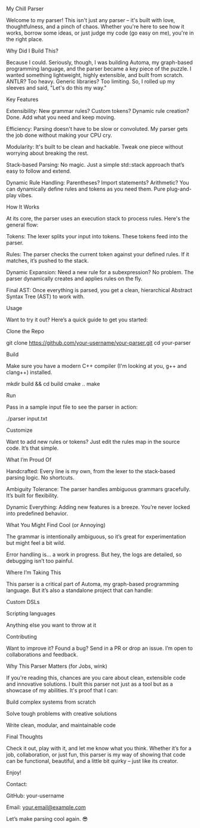 My Chill Parser

Welcome to my parser! This isn't just any parser – it's built with love, thoughtfulness, and a pinch of chaos. Whether you're here to see how it works, borrow some ideas, or just judge my code (go easy on me), you're in the right place.

Why Did I Build This?

Because I could. Seriously, though, I was building Automa, my graph-based programming language, and the parser became a key piece of the puzzle. I wanted something lightweight, highly extensible, and built from scratch. ANTLR? Too heavy. Generic libraries? Too limiting. So, I rolled up my sleeves and said, "Let's do this my way."

Key Features

Extensibility: New grammar rules? Custom tokens? Dynamic rule creation? Done. Add what you need and keep moving.

Efficiency: Parsing doesn't have to be slow or convoluted. My parser gets the job done without making your CPU cry.

Modularity: It's built to be clean and hackable. Tweak one piece without worrying about breaking the rest.

Stack-based Parsing: No magic. Just a simple std::stack approach that’s easy to follow and extend.

Dynamic Rule Handling: Parentheses? Import statements? Arithmetic? You can dynamically define rules and tokens as you need them. Pure plug-and-play vibes.

How It Works

At its core, the parser uses an execution stack to process rules. Here's the general flow:

Tokens: The lexer splits your input into tokens. These tokens feed into the parser.

Rules: The parser checks the current token against your defined rules. If it matches, it’s pushed to the stack.

Dynamic Expansion: Need a new rule for a subexpression? No problem. The parser dynamically creates and applies rules on the fly.

Final AST: Once everything is parsed, you get a clean, hierarchical Abstract Syntax Tree (AST) to work with.

Usage

Want to try it out? Here’s a quick guide to get you started:

Clone the Repo

git clone https://github.com/your-username/your-parser.git
cd your-parser

Build

Make sure you have a modern C++ compiler (I'm looking at you, g++ and clang++) installed.

mkdir build && cd build
cmake ..
make

Run

Pass in a sample input file to see the parser in action:

./parser input.txt

Customize

Want to add new rules or tokens? Just edit the rules map in the source code. It’s that simple.

What I’m Proud Of

Handcrafted: Every line is my own, from the lexer to the stack-based parsing logic. No shortcuts.

Ambiguity Tolerance: The parser handles ambiguous grammars gracefully. It’s built for flexibility.

Dynamic Everything: Adding new features is a breeze. You’re never locked into predefined behavior.

What You Might Find Cool (or Annoying)

The grammar is intentionally ambiguous, so it’s great for experimentation but might feel a bit wild.

Error handling is… a work in progress. But hey, the logs are detailed, so debugging isn’t too painful.

Where I’m Taking This

This parser is a critical part of Automa, my graph-based programming language. But it’s also a standalone project that can handle:

Custom DSLs

Scripting languages

Anything else you want to throw at it

Contributing

Want to improve it? Found a bug? Send in a PR or drop an issue. I’m open to collaborations and feedback.

Why This Parser Matters (for Jobs, wink)

If you're reading this, chances are you care about clean, extensible code and innovative solutions. I built this parser not just as a tool but as a showcase of my abilities. It's proof that I can:

Build complex systems from scratch

Solve tough problems with creative solutions

Write clean, modular, and maintainable code

Final Thoughts

Check it out, play with it, and let me know what you think. Whether it’s for a job, collaboration, or just fun, this parser is my way of showing that code can be functional, beautiful, and a little bit quirky – just like its creator.

Enjoy!

Contact:

GitHub: your-username

Email: your.email@example.com

Let’s make parsing cool again. :sunglasses:

